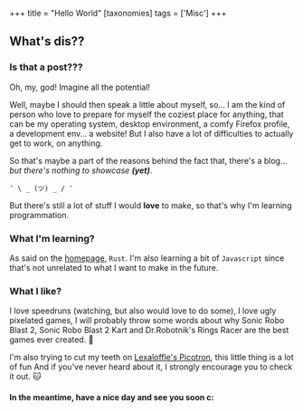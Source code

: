 +++
title = "Hello World"
[taxonomies]
tags = ['Misc']
+++

## What's dis??
### Is that a post???

Oh, my, god! Imagine all the potential!

Well, maybe I should then speak a little about myself, so… I am the kind of person who love to prepare for myself the coziest place for anything, that can be my operating system, desktop environment, a comfy Firefox profile, a development env… a website! But I also have a lot of difficulties to actually get to work, on anything.

So that's maybe a part of the reasons behind the fact that, there's a blog… *but there's nothing to showcase __(yet)__*.

 `¯ \ _ (ツ) _ / ¯`

But there's still a lot of stuff I would **love** to make, so that's why I'm learning programmation.

### What I'm learning?
As said on the [homepage](../..), `Rust`. I'm also learning a bit of `Javascript` since that's not unrelated to what I want to make in the future.

### What I like?
I love speedruns (watching, but also would love to do some), I love ugly pixelated games, I will probably throw some words about why Sonic Robo Blast 2, Sonic Robo Blast 2 Kart and Dr.Robotnik's Rings Racer are the best games ever created. 🦔

I'm also trying to cut my teeth on [Lexaloffle's Picotron](https://www.lexaloffle.com/picotron.php), this little thing is a lot of fun And if you've never heard about it, I strongly encourage you to check it out. 🐱

#### In the meantime, have a nice day and see you soon c:

